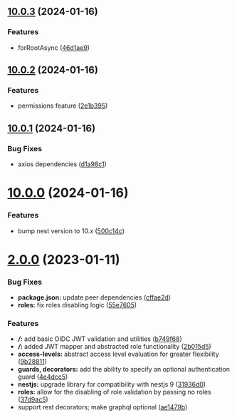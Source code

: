 ## [10.0.3](https://github.com/ifjkt/nest-oidc/compare/v10.0.2...v10.0.3) (2024-01-16)


### Features

* forRootAsync ([46d1ae9](https://github.com/ifjkt/nest-oidc/commit/46d1ae9cf4339a251f56a3aeddba89f2ddb0bdc8))



## [10.0.2](https://github.com/ifjkt/nest-oidc/compare/10.0.1...v10.0.2) (2024-01-16)


### Features

* permissions feature ([2e1b395](https://github.com/ifjkt/nest-oidc/commit/2e1b395751ebf1320cb3a3a209694edae6e2be8a))



## [10.0.1](https://github.com/ifjkt/nest-oidc/compare/10.0.0...10.0.1) (2024-01-16)


### Bug Fixes

* axios dependencies ([d1a98c1](https://github.com/ifjkt/nest-oidc/commit/d1a98c10f0b4c045885fa103809c9998d5f1507d))



# [10.0.0](https://github.com/ifjkt/nest-oidc/compare/2.0.0...10.0.0) (2024-01-16)


### Features

* bump nest version to 10.x ([500c14c](https://github.com/ifjkt/nest-oidc/commit/500c14c819ef7448766abd28f31ad5b0e9db0a63))



# [2.0.0](https://github.com/ifjkt/nest-oidc/compare/b749f68d48291c236961be5ff0eb36d61b5a081e...2.0.0) (2023-01-11)


### Bug Fixes

* **package.json:** update peer dependencies ([cffae2d](https://github.com/ifjkt/nest-oidc/commit/cffae2d9eb202b8e5598de487c62fdaa1f5dee6c))
* **roles:** fix roles disabling logic ([55e7605](https://github.com/ifjkt/nest-oidc/commit/55e76054cc3e11c8a8d14e82cfd6f442d655ac3f))


### Features

* ***/*:** add basic OIDC JWT validation and utilities ([b749f68](https://github.com/ifjkt/nest-oidc/commit/b749f68d48291c236961be5ff0eb36d61b5a081e))
* ***/*:** added JWT mapper and abstracted role functionality ([2b015d5](https://github.com/ifjkt/nest-oidc/commit/2b015d5ccb5b64367d6c5e0c8f23496f56dc7a2c))
* **access-levels:** abstract access level evaluation for greater flexibility ([9b28811](https://github.com/ifjkt/nest-oidc/commit/9b28811120a4bfa5fb2b952baf2ebdee4b1de299))
* **guards, decorators:** add the ability to specify an optional authentication guard ([4e4dcc5](https://github.com/ifjkt/nest-oidc/commit/4e4dcc586c4209570596e67506351c0fdc07ccc5))
* **nestjs:** upgrade library for compatibility with nestjs 9 ([31936d0](https://github.com/ifjkt/nest-oidc/commit/31936d0a5cef3054b0f996116213490bf9d16879))
* **roles:** allow for the disabling of role validation by passing no roles ([37d9ac5](https://github.com/ifjkt/nest-oidc/commit/37d9ac5265a1e5eb2c6a9fecc5c0658d1a21a6db))
* support rest decorators; make graphql optional ([ae1479b](https://github.com/ifjkt/nest-oidc/commit/ae1479b643f14a1f115e56d21aa9c8fa40656d02))



